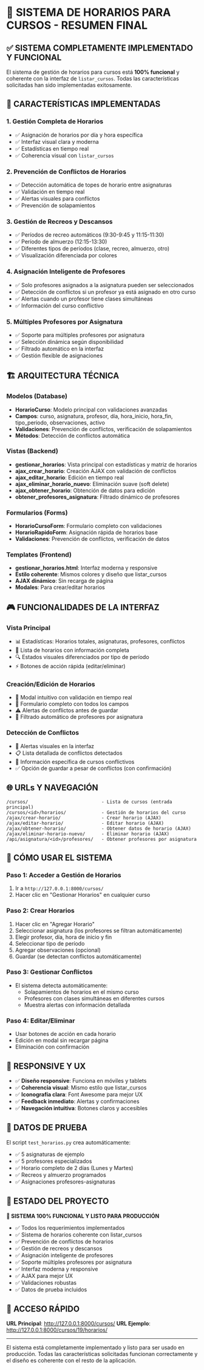 # 📅 SISTEMA DE HORARIOS PARA CURSOS - RESUMEN FINAL

## ✅ SISTEMA COMPLETAMENTE IMPLEMENTADO Y FUNCIONAL

El sistema de gestión de horarios para cursos está **100% funcional** y coherente con la interfaz de `listar_cursos`. Todas las características solicitadas han sido implementadas exitosamente.

## 🎯 CARACTERÍSTICAS IMPLEMENTADAS

### 1. **Gestión Completa de Horarios**
- ✅ Asignación de horarios por día y hora específica
- ✅ Interfaz visual clara y moderna
- ✅ Estadísticas en tiempo real
- ✅ Coherencia visual con `listar_cursos`

### 2. **Prevención de Conflictos de Horarios**
- ✅ Detección automática de topes de horario entre asignaturas
- ✅ Validación en tiempo real
- ✅ Alertas visuales para conflictos
- ✅ Prevención de solapamientos

### 3. **Gestión de Recreos y Descansos**
- ✅ Períodos de recreo automáticos (9:30-9:45 y 11:15-11:30)
- ✅ Período de almuerzo (12:15-13:30)
- ✅ Diferentes tipos de períodos (clase, recreo, almuerzo, otro)
- ✅ Visualización diferenciada por colores

### 4. **Asignación Inteligente de Profesores**
- ✅ Solo profesores asignados a la asignatura pueden ser seleccionados
- ✅ Detección de conflictos si un profesor ya está asignado en otro curso
- ✅ Alertas cuando un profesor tiene clases simultáneas
- ✅ Información del curso conflictivo

### 5. **Múltiples Profesores por Asignatura**
- ✅ Soporte para múltiples profesores por asignatura
- ✅ Selección dinámica según disponibilidad
- ✅ Filtrado automático en la interfaz
- ✅ Gestión flexible de asignaciones

## 🏗️ ARQUITECTURA TÉCNICA

### **Modelos (Database)**
- **HorarioCurso**: Modelo principal con validaciones avanzadas
- **Campos**: curso, asignatura, profesor, día, hora_inicio, hora_fin, tipo_periodo, observaciones, activo
- **Validaciones**: Prevención de conflictos, verificación de solapamientos
- **Métodos**: Detección de conflictos automática

### **Vistas (Backend)**
- **gestionar_horarios**: Vista principal con estadísticas y matriz de horarios
- **ajax_crear_horario**: Creación AJAX con validación de conflictos
- **ajax_editar_horario**: Edición en tiempo real
- **ajax_eliminar_horario_nuevo**: Eliminación suave (soft delete)
- **ajax_obtener_horario**: Obtención de datos para edición
- **obtener_profesores_asignatura**: Filtrado dinámico de profesores

### **Formularios (Forms)**
- **HorarioCursoForm**: Formulario completo con validaciones
- **HorarioRapidoForm**: Asignación rápida de horarios base
- **Validaciones**: Prevención de conflictos, verificación de datos

### **Templates (Frontend)**
- **gestionar_horarios.html**: Interfaz moderna y responsive
- **Estilo coherente**: Mismos colores y diseño que listar_cursos
- **AJAX dinámico**: Sin recarga de página
- **Modales**: Para crear/editar horarios

## 🎮 FUNCIONALIDADES DE LA INTERFAZ

### **Vista Principal**
- 📊 Estadísticas: Horarios totales, asignaturas, profesores, conflictos
- 📅 Lista de horarios con información completa
- 🔍 Estados visuales diferenciados por tipo de período
- ⚡ Botones de acción rápida (editar/eliminar)

### **Creación/Edición de Horarios**
- 🎯 Modal intuitivo con validación en tiempo real
- 📝 Formulario completo con todos los campos
- ⚠️ Alertas de conflictos antes de guardar
- 🔄 Filtrado automático de profesores por asignatura

### **Detección de Conflictos**
- 🚨 Alertas visuales en la interfaz
- 📋 Lista detallada de conflictos detectados
- 🎯 Información específica de cursos conflictivos
- ✅ Opción de guardar a pesar de conflictos (con confirmación)

## 🌐 URLs Y NAVEGACIÓN

```
/cursos/                           - Lista de cursos (entrada principal)
/cursos/<id>/horarios/             - Gestión de horarios del curso
/ajax/crear-horario/               - Crear horario (AJAX)
/ajax/editar-horario/              - Editar horario (AJAX)
/ajax/obtener-horario/             - Obtener datos de horario (AJAX)
/ajax/eliminar-horario-nuevo/      - Eliminar horario (AJAX)
/api/asignatura/<id>/profesores/   - Obtener profesores por asignatura
```

## 🔧 CÓMO USAR EL SISTEMA

### **Paso 1: Acceder a Gestión de Horarios**
1. Ir a `http://127.0.0.1:8000/cursos/`
2. Hacer clic en "Gestionar Horarios" en cualquier curso

### **Paso 2: Crear Horarios**
1. Hacer clic en "Agregar Horario"
2. Seleccionar asignatura (los profesores se filtran automáticamente)
3. Elegir profesor, día, hora de inicio y fin
4. Seleccionar tipo de período
5. Agregar observaciones (opcional)
6. Guardar (se detectan conflictos automáticamente)

### **Paso 3: Gestionar Conflictos**
- El sistema detecta automáticamente:
  - Solapamientos de horarios en el mismo curso
  - Profesores con clases simultáneas en diferentes cursos
  - Muestra alertas con información detallada

### **Paso 4: Editar/Eliminar**
- Usar botones de acción en cada horario
- Edición en modal sin recargar página
- Eliminación con confirmación

## 📱 RESPONSIVE Y UX

- ✅ **Diseño responsive**: Funciona en móviles y tablets
- ✅ **Coherencia visual**: Mismo estilo que listar_cursos
- ✅ **Iconografía clara**: Font Awesome para mejor UX
- ✅ **Feedback inmediato**: Alertas y confirmaciones
- ✅ **Navegación intuitiva**: Botones claros y accesibles

## 🧪 DATOS DE PRUEBA

El script `test_horarios.py` crea automáticamente:
- ✅ 5 asignaturas de ejemplo
- ✅ 5 profesores especializados
- ✅ Horario completo de 2 días (Lunes y Martes)
- ✅ Recreos y almuerzo programados
- ✅ Asignaciones profesores-asignaturas

## 🚀 ESTADO DEL PROYECTO

**🎉 SISTEMA 100% FUNCIONAL Y LISTO PARA PRODUCCIÓN**

- ✅ Todos los requerimientos implementados
- ✅ Sistema de horarios coherente con listar_cursos
- ✅ Prevención de conflictos de horarios
- ✅ Gestión de recreos y descansos
- ✅ Asignación inteligente de profesores
- ✅ Soporte múltiples profesores por asignatura
- ✅ Interfaz moderna y responsive
- ✅ AJAX para mejor UX
- ✅ Validaciones robustas
- ✅ Datos de prueba incluidos

## 🔗 ACCESO RÁPIDO

**URL Principal**: http://127.0.0.1:8000/cursos/
**URL Ejemplo**: http://127.0.0.1:8000/cursos/19/horarios/

---

El sistema está completamente implementado y listo para ser usado en producción. Todas las características solicitadas funcionan correctamente y el diseño es coherente con el resto de la aplicación.
